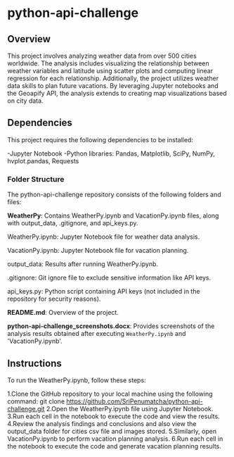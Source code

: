 # python-api-challenge


## Overview
This project involves analyzing weather data from over 500 cities worldwide. The analysis includes visualizing the relationship between weather variables and latitude using scatter plots and computing linear regression for each relationship. Additionally, the project utilizes weather data skills to plan future vacations. By leveraging Jupyter notebooks and the Geoapify API, the analysis extends to creating map visualizations based on city data.


## Dependencies
This project requires the following dependencies to be installed:

-Jupyter Notebook
-Python libraries: Pandas, Matplotlib, SciPy, NumPy, hvplot.pandas, Requests

### Folder Structure 

The python-api-challenge repository consists of the following folders and files:

**WeatherPy**: Contains WeatherPy.ipynb and VacationPy.ipynb files, along with output_data, .gitignore, and api_keys.py.

  WeatherPy.ipynb: Jupyter Notebook file for weather data analysis.
  
  VacationPy.ipynb: Jupyter Notebook file for vacation planning.
  
  output_data: Results after running WeatherPy.ipynb.
  
 .gitignore: Git ignore file to exclude sensitive information like API keys.
 
 api_keys.py: Python script containing API keys (not included in the repository for security reasons).
 
 
**README.md**: Overview of the project.

**python-api-challenge_screenshots.docx**: Provides screenshots of the analysis results obtained after executing `WeatherPy.ipynb` and 'VacationPy.ipynb'.

## Instructions
To run the WeatherPy.ipynb, follow these steps:

1.Clone the GitHub repository to your local machine using the following command:
git clone https://github.com/SriPenumatcha/python-api-challenge.git
2.Open the WeatherPy.ipynb file using Jupyter Notebook.
3.Run each cell in the notebook to execute the code and view the results.
4.Review the analysis findings and conclusions and also view the output_data folder for cities csv file and images stored.
5.Similarly, open VacationPy.ipynb to perform vacation planning analysis.
6.Run each cell in the notebook to execute the code and generate vacation planning results.
